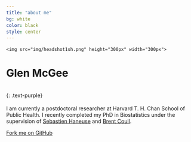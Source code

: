 ```yaml
---
title: "about me"
bg: white
color: black
style: center
---
```



<!--<span class="fa-stack subtlecircle" style="font-size:100px; background:rgba(255,166,0,0.1)">-->
  <!--<i class="fa fa-circle fa-stack-2x text-white"></i>-->
    <img src="img/headshot1sh.png" height="300px" width="300px">
<!--</span>-->
 
# Glen McGee
{: .text-purple}
<span class="fa-stack subtlecircle" style="font-size:30px; background:white">
  <i class="fa fa-circle fa-stack-2x text-black"></i>
  <a href="mailto:glen_mcgee@hsph.harvard.edu"><i class="fa fa-envelope fa-stack-1x text-white"></i></a>
</span>
<span class="fa-stack subtlecircle" style="font-size:30px; background:white">
  <i class="fa fa-circle fa-stack-2x text-white"></i>
  <a href="https://github.com/glenmcgee"><i class="fa fa-github fa-stack-1x text-black"></i></a>
</span>


I am currently a postdoctoral researcher at Harvard T. H. Chan School of Public Health. I recently completed my PhD in Biostatistics under the supervision of [Sebastien Haneuse](https://www.hsph.harvard.edu/sebastien-haneuse/) and [Brent Coull](https://www.hsph.harvard.edu/brent-coull/).

<span id="forkongithub">
  <a href="{{ site.source_link }}" class="bg-black">
    Fork me on GitHub
  </a>
</span>
